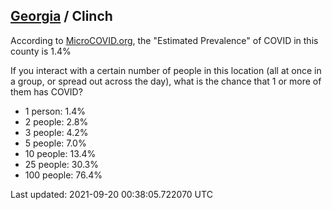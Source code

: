 
## [Georgia](/united-states/georgia) / Clinch

According to [MicroCOVID.org](http://microcovid.org),
the "Estimated Prevalence" of COVID in this county is 1.4%

If you interact with a certain number of people in this location
(all at once in a group, or spread out across the day), what is the chance that
1 or more of them has COVID?

- 1 person: 1.4%
- 2 people: 2.8%
- 3 people: 4.2%
- 5 people: 7.0%
- 10 people: 13.4%
- 25 people: 30.3%
- 100 people: 76.4%

Last updated: 2021-09-20 00:38:05.722070 UTC

